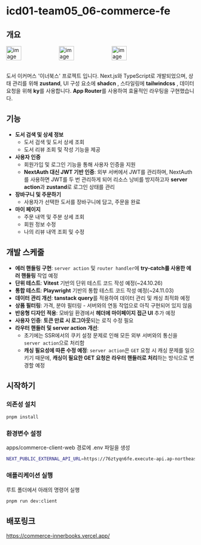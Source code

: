 # icd01-team05_06-commerce-fe

## 개요
<div style="display: flex; flex-direction: row;">
  <img width="28%" alt="image" src="https://github.com/user-attachments/assets/1e3727e7-698b-4ecc-a37d-61c30801a58d">
  <img width="28%" alt="image" src="https://github.com/user-attachments/assets/d19a37bb-f69f-4e70-976b-52454f2cfa6e">
  <img width="28%" alt="image" src="https://github.com/user-attachments/assets/24642082-c83c-428f-a4b4-a3c585e304c3">
</div>
<br/>

도서 이커머스 '이너북스' 프로젝트 입니다. Next.js와 TypeScript로 개발되었으며, 상태 관리를 위해 **zustand**, UI 구성 요소에 **shadcn** , 스타일링에 **tailwindcss** , 데이터 요청을 위해 **ky**를 사용합니다. **App Router**를 사용하여 효율적인 라우팅을 구현했습니다.

## 기능
- **도서 검색 및 상세 정보**
  - 도서 검색 및 도서 상세 조회
  - 도서 리뷰 조회 및 작성 기능을 제공
- **사용자 인증**
  - 회원가입 및 로그인 기능을 통해 사용자 인증을 지원
  - **NextAuth 대신 JWT 기반 인증**: 외부 서버에서 JWT를 관리하며, NextAuth를 사용하면 JWT를 두 번 관리하게 되어 리소스 낭비를 방지하고자 **server action**과 **zustand**로 로그인 상태를 관리
- **장바구니 및 주문하기**
  - 사용자가 선택한 도서를 장바구니에 담고, 주문을 완료
- **마이 페이지**
  - 주문 내역 및 주분 상세 조회
  - 회원 정보 수정
  - 나의 리뷰 내역 조회 및 수정

## 개발 스케줄
- **에러 핸들링 구현**: `server action` 및 `router handler`에 **try-catch를 사용한 에러 핸들링** 작업 예정
- **단위 테스트**: **Vitest** 기반의 단위 테스트 코드 작성 예정(~24.10.26)
- **통합 테스트**: **Playwright** 기반의 통합 테스트 코드 작성 예정(~24.11.03)
- **데이터 관리 개선**: **tanstack query**를 적용하여 데이터 관리 및 캐싱 최적화 예정
- **상품 필터링**: 가격, 분야 필터링 - 서버와의 연동 작업으로 아직 구현되어 있지 않음
- **반응형 디자인 적용**: 모바일 환경에서 **헤더에 마이페이지 접근 UI** 추가 예정
- **사용자 인증**: **토큰 만료 시 로그아웃**되는 로직 수정 필요
- **라우터 핸들러 및 server action 개선**:
  - 초기에는 SSR에서의 쿠키 설정 문제로 인해 모든 외부 서버와의 통신을 `server action`으로 처리함
  - **캐싱 필요성에 따른 수정 예정**: `server action`은 `GET` 요청 시 캐싱 문제를 일으키기 때문에, **캐싱이 필요한 GET 요청은 라우터 핸들러로 처리**하는 방식으로 변경할 예정

## 시작하기

### 의존성 설치
```bash
pnpm install
```

### 환경변수 설정
apps/commerce-client-web 경로에 .env 파일을 생성
```bash
NEXT_PUBLIC_EXTERNAL_API_URL=https://76ztyqn6fe.execute-api.ap-northeast-2.amazonaws.com/
```

### 애플리케이션 실행
루트 폴더에서 아래의 명령어 실행
```bash
pnpm run dev:client
```

## 배포링크
https://commerce-innerbooks.vercel.app/
